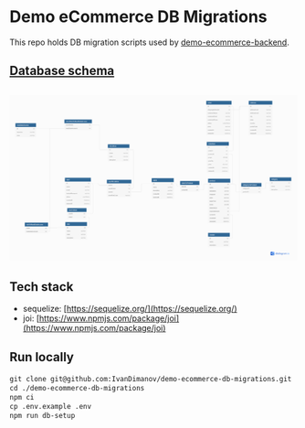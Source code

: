 # Demo eCommerce DB Migrations
This repo holds DB migration scripts used by [demo-ecommerce-backend](https://github.com/IvanDimanov/demo-ecommerce-backend).

## [Database schema](https://dbdiagram.io/d/5fa78a6e3a78976d7b7af67f)
## [![App](https://raw.githubusercontent.com/IvanDimanov/demo-ecommerce-db-migrations/master/image.png)](https://dbdiagram.io/d/5fa78a6e3a78976d7b7af67f)

## Tech stack
- sequelize: [https://sequelize.org/](https://sequelize.org/)
- joi: [https://www.npmjs.com/package/joi](https://www.npmjs.com/package/joi)

## Run locally
```
git clone git@github.com:IvanDimanov/demo-ecommerce-db-migrations.git
cd ./demo-ecommerce-db-migrations
npm ci
cp .env.example .env
npm run db-setup
```
